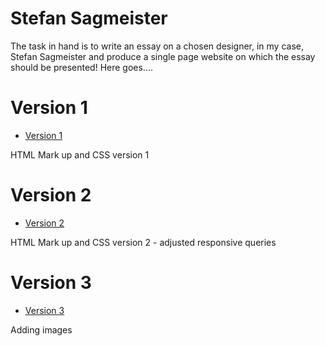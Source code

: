  Stefan Sagmeister
========================

The task in hand is to write an essay on a chosen designer, in my case, Stefan Sagmeister and produce a single page website on which the essay should be presented! Here goes....

Version 1
=================

+ [Version 1](https://barryrooney.github.io/sagmeister-2/sagmeister.html)

HTML Mark up and CSS version 1

Version 2
=================

+ [Version 2](https://barryrooney.github.io/sagmeister-2/sagmeister2.html)

HTML Mark up and CSS version 2 - adjusted responsive queries

Version 3
=================

+ [Version 3](https://barryrooney.github.io/sagmeister-2/sagmeister3.html)

Adding images


